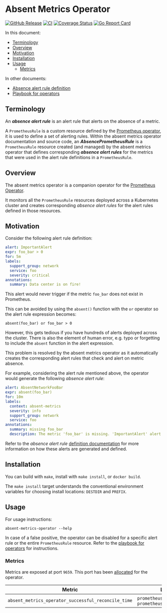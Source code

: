 <!--
SPDX-FileCopyrightText: 2025 SAP SE or an SAP affiliate company
SPDX-License-Identifier: Apache-2.0
-->

# Absent Metrics Operator

[![GitHub Release](https://img.shields.io/github/v/release/sapcc/absent-metrics-operator)](https://github.com/sapcc/absent-metrics-operator/releases/latest)
[![CI](https://github.com/sapcc/absent-metrics-operator/actions/workflows/ci.yaml/badge.svg)](https://github.com/sapcc/absent-metrics-operator/actions/workflows/ci.yaml)
[![Coverage Status](https://coveralls.io/repos/github/sapcc/absent-metrics-operator/badge.svg?branch=master)](https://coveralls.io/github/sapcc/absent-metrics-operator?branch=master)
[![Go Report Card](https://goreportcard.com/badge/github.com/sapcc/absent-metrics-operator)](https://goreportcard.com/report/github.com/sapcc/absent-metrics-operator)

In this document:

- [Terminology](#terminology)
- [Overview](#overview)
- [Motivation](#motivation)
- [Installation](#installation)
- [Usage](#usage)
  - [Metrics](#metrics)

In other documents:

- [Absence alert rule definition](./docs/absence-alert-rule-definition.md)
- [Playbook for operators](./docs/playbook.md)

## Terminology

An **_absence alert rule_** is an alert rule that alerts on the absence of a metric.

A `PrometheusRule` is a custom resource defined by the [Prometheus
operator](prometheus-operator), it is used to define a set of alerting rules. Within the
absent metrics operator documentation and source code, an **_AbsencePrometheusRule_** is a
`PrometheusRule` resource created (and managed) by the absent metrics operator that
defines corresponding **_absence alert rules_** for the metrics that were used in the
alert rule definitions in a `PrometheusRule`.

## Overview

The absent metrics operator is a companion operator for the [Prometheus
Operator][prometheus-operator].

It monitors all the `PrometheusRule` resources deployed across a
Kubernetes cluster and creates corresponding _absence alert rules_ for
the alert rules defined in those resources.

## Motivation

Consider the following alert rule definition:

```yaml
alert: ImportantAlert
expr: foo_bar > 0
for: 5m
labels:
  support_group: network
  service: foo
  severity: critical
annotations:
  summary: Data center is on fire!
```

This alert would never trigger if the metric `foo_bar` does not exist in
Prometheus.

This can be avoided by using the `absent()` function with the `or` operator so
the alert rule expression becomes:

```
absent(foo_bar) or foo_bar > 0
```

However, this gets tedious if you have hundreds of alerts deployed across the cluster.
There is also the element of human error, e.g. typo or forgetting to include
the `absent` function in the alert expression.

This problem is resolved by the absent metrics operator as it automatically creates the
corresponding alert rules that check and alert on metric absence.

For example, considering the alert rule mentioned above, the operator would generate the following _absence alert rule_:

```yaml
alert: AbsentNetworkFooBar
expr: absent(foo_bar)
for: 10m
labels:
  context: absent-metrics
  severity: info
  support_group: network
  service: foo
annotations:
  summary: missing foo_bar
  description: The metric 'foo_bar' is missing. 'ImportantAlert' alert using it may not fire as intended.
```

Refer to the _absence alert rule_ [definition
documentation](./doc/absence-alert-rule-definition.md) for more information on how these
alerts are generated and defined.

## Installation

You can build with `make`, install with `make install`, or `docker build`.

The `make install` target understands the conventional environment variables for choosing
install locations: `DESTDIR` and `PREFIX`.

## Usage

For usage instructions:

```
absent-metrics-operator --help
```

In case of a false positive, the operator can be disabled for a specific alert rule or the
entire `PrometheusRule` resource. Refer to the [playbook for operators](./docs/playbook.md#disable-the-operator)
for instructions.

### Metrics

Metrics are exposed at port `9659`. This port has been
[allocated](https://github.com/prometheus/prometheus/wiki/Default-port-allocations)
for the operator.

| Metric                                              | Labels                                            |
| --------------------------------------------------- | ------------------------------------------------- |
| `absent_metrics_operator_successful_reconcile_time` | `prometheusrule_namespace`, `prometheusrule_name` |

[prometheus-operator]: https://github.com/prometheus-operator/prometheus-operator
